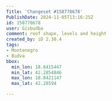 ```yaml
---
Title: 'Changeset #158778678'
PublishDate: 2024-11-05T13:16:25Z
id: 158778678
user: Gisbudba
comment: roof shape, levels and height
created_by: iD 2.30.4
tags:
- Montenegro
- Budva
bbox:
  min_lon: 18.8415447
  min_lat: 42.2854846
  max_lon: 18.8421147
  max_lat: 42.28594

---
```

